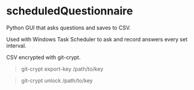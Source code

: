 # scheduledQuestionnaire

Python GUI that asks questions and saves to CSV.

Used with Windows Task Scheduler to ask and record answers every set interval.
 
 
 
CSV encrypted with git-crypt.

> git-crypt export-key /path/to/key 

> git-crypt unlock /path/to/key
